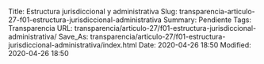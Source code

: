 Title: Estructura jurisdiccional y administrativa
Slug: transparencia-articulo-27-f01-estructura-jurisdiccional-administrativa
Summary: Pendiente
Tags: Transparencia
URL: transparencia/articulo-27/f01-estructura-jurisdiccional-administrativa/
Save_As: transparencia/articulo-27/f01-estructura-jurisdiccional-administrativa/index.html
Date: 2020-04-26 18:50
Modified: 2020-04-26 18:50


 



